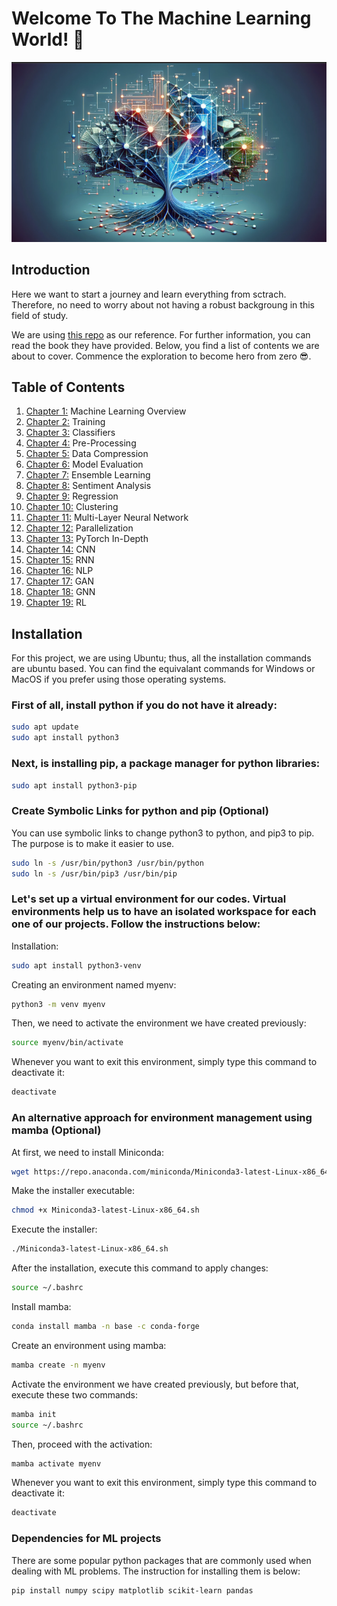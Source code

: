 # Welcome To The Machine Learning World! 👋
![alt text](./assets/ml_image.png)

## Introduction
Here we want to start a journey and learn everything from sctrach. Therefore, no need to worry about not having a robust backgroung in this field of study.

We are using [this repo](https://github.com/rasbt/machine-learning-book) as our reference. For further information, you can read the book they have provided. Below, you find a list of contents we are about to cover. Commence the exploration to become hero from zero 😎.

## Table of Contents
1. [Chapter 1:](./chapters/01-Machine-Learning-Overview/README.md) Machine Learning Overview
2. [Chapter 2:](./chapters/02-Training/README.md) Training
3. [Chapter 3:](./chapters/03-Classifiers/README.md) Classifiers
4. [Chapter 4:](./chapters/04-Pre-Processing/README.md) Pre-Processing
5. [Chapter 5:](./chapters/05-Data-Compression/README.md) Data Compression
6. [Chapter 6:](./chapters/06-Model-Evaluation/README.md) Model Evaluation
7. [Chapter 7:](./chapters/07-Ensemble-Learning/README.md) Ensemble Learning
8. [Chapter 8:](./chapters/08-Sentiment-Analysis/README.md) Sentiment Analysis
9. [Chapter 9:](./chapters/09-Regression/README.md) Regression
10. [Chapter 10:](./chapters/10-Clustering/README.md) Clustering
11. [Chapter 11:](./chapters/11-Multi-Layer-Neural-Network/README.md) Multi-Layer Neural Network
12. [Chapter 12:](./chapters/12-Parallelization/README.md) Parallelization
13. [Chapter 13:](./chapters/13-PyTorch-In-Depth/README.md) PyTorch In-Depth
14. [Chapter 14:](./chapters/14-CNN/README.md) CNN
15. [Chapter 15:](./chapters/15-RNN/README.md) RNN
16. [Chapter 16:](./chapters/16-NLP/README.md) NLP
17. [Chapter 17:](./chapters/17-GAN/README.md) GAN
18. [Chapter 18:](./chapters/18-GNN/README.md) GNN
19. [Chapter 19:](./chapters/19-RL/README.md) RL

## Installation
For this project, we are using Ubuntu; thus, all the installation commands are ubuntu based. You can find the equivalant commands for Windows or MacOS if you prefer using those operating systems. 

### First of all, install python if you do not have it already:
```bash
sudo apt update
sudo apt install python3
```

### Next, is installing pip, a package manager for python libraries:
```bash
sudo apt install python3-pip
```

### Create Symbolic Links for python and pip (Optional)
You can use symbolic links to change python3 to python, and pip3 to pip. The purpose is to make it easier to use.
```bash
sudo ln -s /usr/bin/python3 /usr/bin/python
sudo ln -s /usr/bin/pip3 /usr/bin/pip
```

### Let's set up a virtual environment for our codes. Virtual environments help us to have an isolated workspace for each one of our projects. Follow the instructions below:

Installation:
```bash
sudo apt install python3-venv
```

Creating an environment named myenv:
```bash
python3 -m venv myenv
```

Then, we need to activate the environment we have created previously:
```bash
source myenv/bin/activate
```

Whenever you want to exit this environment, simply type this command to deactivate it:
```bash
deactivate
```

### An alternative approach for environment management using mamba (Optional)
At first, we need to install Miniconda:
```bash
wget https://repo.anaconda.com/miniconda/Miniconda3-latest-Linux-x86_64.sh
```

Make the installer executable:
```bash
chmod +x Miniconda3-latest-Linux-x86_64.sh
```

Execute the installer:
```bash
./Miniconda3-latest-Linux-x86_64.sh
```

After the installation, execute this command to apply changes:
```bash
source ~/.bashrc
```

Install mamba:
```bash
conda install mamba -n base -c conda-forge
```

Create an environment using mamba:
```bash
mamba create -n myenv
```

Activate the environment we have created previously, but before that, execute these two commands:
```bash
mamba init
source ~/.bashrc
```

Then, proceed with the activation:
```bash
mamba activate myenv
```

Whenever you want to exit this environment, simply type this command to deactivate it:
```bash
deactivate
```

### Dependencies for ML projects
There are some popular python packages that are commonly used when dealing with ML problems. The instruction for installing them is below:
```bash
pip install numpy scipy matplotlib scikit-learn pandas
```